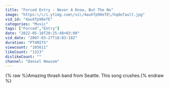 ```yaml
---
title: "Forced Entry - Never A Know, But The No"
image: "https:\/\/i.ytimg.com\/vi\/4auXfp90eTE\/hqdefault.jpg"
vid_id: "4auXfp90eTE"
categories: "Music"
tags: ["Forced","Entry"]
date: "2022-05-10T20:25:48+03:00"
vid_date: "2007-03-27T18:03:18Z"
duration: "PT4M27S"
viewcount: "105611"
likeCount: "1323"
dislikeCount: ""
channel: "Daniel Newsom"
---
```

{% raw %}Amazing thrash band from Seattle. This song crushes.{% endraw %}
